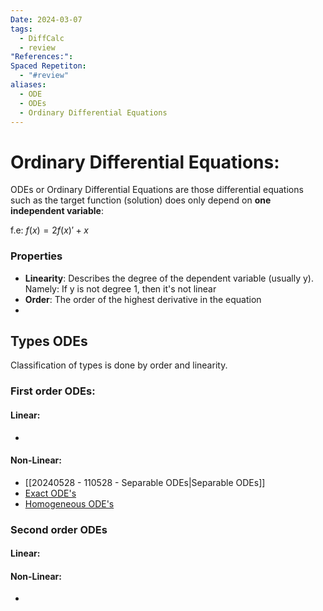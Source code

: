 ```yaml
---
Date: 2024-03-07
tags:
  - DiffCalc
  - review
"References:": 
Spaced Repetiton:
  - "#review"
aliases:
  - ODE
  - ODEs
  - Ordinary Differential Equations
---
```

# Ordinary Differential Equations: 

ODEs or Ordinary Differential Equations are those differential equations such as the target function (solution) does only depend on **one independent variable**: 

f.e: $f(x) = 2f(x)' + x$

### Properties
+ **Linearity**: Describes the degree of the dependent variable (usually y). Namely: If y is not degree 1, then it's not linear
+ **Order**: The order of the highest derivative in the equation 
+ 
## Types ODEs

Classification of types is done by order and linearity. 

### First order ODEs:
#### Linear:
+ 
#### Non-Linear: 

+ [[20240528 - 110528 - Separable ODEs|Separable ODEs]]
+ [Exact ODE's](Exact%20ODE's.md)
+ [Homogeneous ODE's](Homogeneous%20ODE's.md)

### Second order ODEs
#### Linear: 

#### Non-Linear: 
+ 
